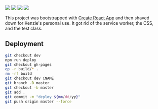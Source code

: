 ![](https://img.shields.io/badge/updated-12/18/19-green.svg)
![](https://img.shields.io/badge/react-v16.8.6-61DAFB.svg)
![](https://img.shields.io/badge/npm-v10.16.3-C12026.svg)
![](https://img.shields.io/badge/node-v12.7.0-006E00.svg)

This project was bootstrapped with [Create React App](https://github.com/facebook/create-react-app) and then shaved down for Kenzie's personal use. It got rid of the service worker, the CSS, and the test class.

## Deployment

```bash
git checkout dev
npm run deploy
git checkout gh-pages
cp -r build/* .
rm -rf build
git checkout dev CNAME
git branch -D master
git checkout -b master
git add .
git commit -m "deploy ${mm/dd/yy}"
git push origin master --force
```
